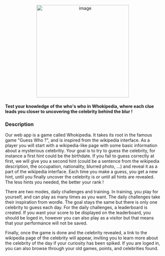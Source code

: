 <p align="center">
  <img src="https://github.com/roxannecvl/whokipedia/assets/125833841/be103f3e-8209-44b2-9df7-47c5b227d789" alt="image" width="300">
</p>



#### Test your knowledge of the who's who in Whokipedia, where each clue leads you closer to uncovering the celebrity behind the blur !

### Description 
Our web app is a game called Whokipedia. It takes its root in the famous game "Guess Who ?", and is inspired from the wikipedia interface. As a player you will start with a wikipedia-like page with some basic information about a mysterious celebritiy. Your goal is to try to guess the celebrity, for instance a first hint could be the birthdate. If you fail to guess correctly at first, we will give you a second hint (could be a sentence from the wikipedia description, the occupation, nationality, blurred photo, …) and reveal it as a part of the wikipedia interface. Each time you make a guess, you get a new hint, until you finally uncover the celebrity is or until all hints are revealed. The less hints you needed, the better your rank ! <br>

There are two modes, daily challenges and training. In training, you play for yourself, and can play as many times as you want. The daily challenges take their inspiration from wordle. The goal stays the same but there is only one celebrity to guess each day. For the daily challenges, a leaderboard is created. If you want your score to be displayed on the leaderboard, you should be loged in, however you can also play as a visitor but that means that your performance will not be saved. <br>

Finally, once the game is done and the celebrity revealed, a link to the wikipedia page of the celebrity will appear, inviting you to learn more about the celebrity of the day if your curiosity has been spiked. If you are loged in, you can also browse through your old games, points, and celebrities found.
